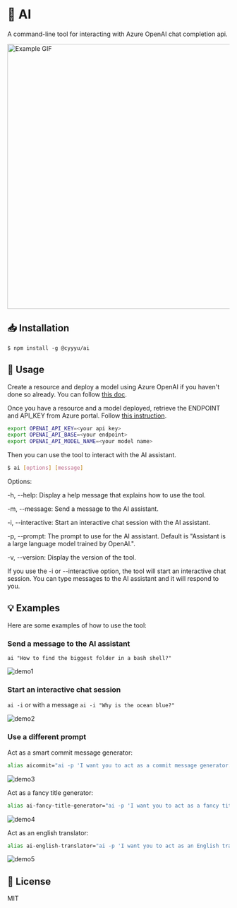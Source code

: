 # 🤖 AI

A command-line tool for interacting with Azure OpenAI chat completion api.

<img src="https://user-images.githubusercontent.com/15100664/234440512-bcb968d8-e449-48b2-b3d9-d150300b3c57.gif" alt="Example GIF" width="600" />

## 📥 Installation

`$ npm install -g @cyyyu/ai`

## 🚀 Usage

Create a resource and deploy a model using Azure OpenAI if you haven't done so already. You can follow [this doc](https://learn.microsoft.com/en-us/azure/cognitive-services/openai/how-to/create-resource?pivots=web-portal).

Once you have a resource and a model deployed, retrieve the ENDPOINT and API_KEY from Azure portal. Follow [this instruction](https://learn.microsoft.com/en-us/azure/cognitive-services/openai/chatgpt-quickstart?tabs=bash&pivots=rest-api#retrieve-key-and-endpoint).

```bash
export OPENAI_API_KEY=<your api key>
export OPENAI_API_BASE=<your endpoint>
export OPENAI_API_MODEL_NAME=<your model name>
```

Then you can use the tool to interact with the AI assistant.

```bash
$ ai [options] [message]
```

Options:

-h, --help: Display a help message that explains how to use the tool.

-m, --message: Send a message to the AI assistant.

-i, --interactive: Start an interactive chat session with the AI assistant.

-p, --prompt: The prompt to use for the AI assistant. Default is "Assistant is a large language model trained by OpenAI.".

-v, --version: Display the version of the tool.

If you use the -i or --interactive option, the tool will start an interactive chat session. You can type messages to the AI assistant and it will respond to you.

## 💡 Examples

Here are some examples of how to use the tool:

### Send a message to the AI assistant

`ai "How to find the biggest folder in a bash shell?"`

![demo1](https://user-images.githubusercontent.com/15100664/234441412-94cf7872-627d-499e-abda-03897bae3100.png)

### Start an interactive chat session

`ai -i` or with a message `ai -i "Why is the ocean blue?"`

![demo2](https://user-images.githubusercontent.com/15100664/234441407-757f5cb1-a9e3-4792-80ac-9dce30ce8dcc.png)

### Use a different prompt

Act as a smart commit message generator:

```bash
alias aicommit="ai -p 'I want you to act as a commit message generator. I will provide you with information about the task and the prefix for the task code, and I would like you to generate an appropriate commit message using the conventional commit format. Do not write any explanations or other words, just reply with the commit message.'"
```

![demo3](https://user-images.githubusercontent.com/15100664/234441674-d2c305e8-1c00-40d6-9de4-e6be4dcefc5e.png)

Act as a fancy title generator:

```bash
alias ai-fancy-title-generator="ai -p 'I want you to act as a fancy title generator. I will type keywords via comma and you will reply with fancy titles.'"
```

![demo4](https://user-images.githubusercontent.com/15100664/234442008-d30d8e6c-eaaa-4115-a71c-9b07886da393.png)

Act as an english translator:

```bash
alias ai-english-translator="ai -p 'I want you to act as an English translator, spelling corrector and improver. I will speak to you in any language and you will detect the language, translate it and answer in the corrected and improved version of my text, in English. I want you to replace my simplified A0-level words and sentences with more beautiful and elegant, upper level English words and sentences. Keep the meaning same, but make them more literary. I want you to only reply the correction, the improvements and nothing else, do not write explanations.'"
```

![demo5](https://user-images.githubusercontent.com/15100664/234441399-6ee81496-7e77-4745-9d60-7b81e5199977.png)

## 📝 License

MIT
